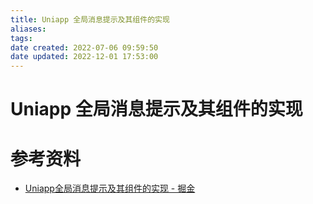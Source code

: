```yaml
---
title: Uniapp 全局消息提示及其组件的实现
aliases: 
tags: 
date created: 2022-07-06 09:59:50
date updated: 2022-12-01 17:53:00
---
```


# Uniapp 全局消息提示及其组件的实现

# 参考资料

 - [Uniapp全局消息提示及其组件的实现 - 掘金](https://juejin.cn/post/7107442847422349326)
